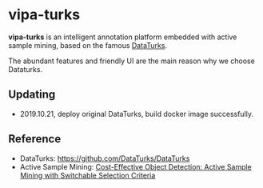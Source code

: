 # vipa-turks

**vipa-turks** is an intelligent annotation platform embedded with active sample mining, based on the famous [DataTurks](https://github.com/DataTurks/DataTurks).

The abundant features and friendly UI are the main reason why we choose Dataturks.


##  Updating
- 2019.10.21, deploy original DataTurks, build docker image successfully.


## Reference

- DataTurks: https://github.com/DataTurks/DataTurks
- Active Sample Mining: [Cost-Effective Object Detection: Active Sample Mining with Switchable Selection Criteria](https://arxiv.org/pdf/1807.00147.pdf)
